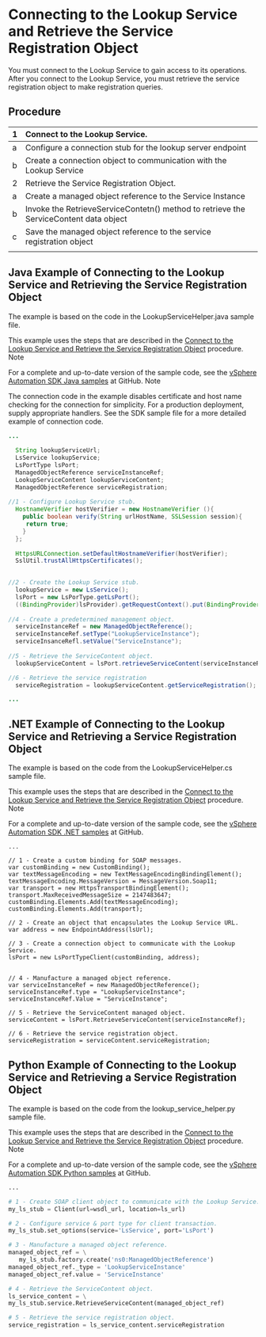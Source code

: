 # Connecting to the Lookup Service and Retrieve the Service Registration Object

You must connect to the Lookup Service to gain access to its operations. After you connect to the Lookup Service, you must retrieve the service registration object to make registration queries. 

## Procedure 

| 1 | Connect to the Lookup Service.  |
| :--- | :--- |
| a | Configure a connection stub for the lookup server endpoint |
| b | Create a connection object to communication with the Lookup Service |
| 2 | Retrieve the Service Registration Object.  |
| a | Create a managed object reference to the Service Instance |
| b | Invoke the RetrieveServiceContetn\(\) method to retrieve the ServiceContent data object |
| c | Save the managed object reference to the service registration object |
|  |  |

## Java Example of Connecting to the Lookup Service and Retrieving the Service Registration Object 

The example is based on the code in the LookupServiceHelper.java sample file. 

This example uses the steps that are described in the [Connect to the Lookup Service and Retrieve the Service Registration Object](https://vdc-repo.vmware.com/vmwb-repository/dcr-public/64cb9a20-f092-41c5-9e10-08fb7e391407/e9127d93-e269-4c69-a0be-27a9b86f640b/doc/GUID-CAE25CDB-DEA7-4E7D-B462-9F77ADC4ED21.html#GUID-CAE25CDB-DEA7-4E7D-B462-9F77ADC4ED21) procedure. Note 

For a complete and up-to-date version of the sample code, see the [vSphere Automation SDK Java samples](https://github.com/vmware/vsphere-automation-sdk-java/blob/master/src/main/java/vmware/samples) at GitHub. Note 

The connection code in the example disables certificate and host name checking for the connection for simplicity. For a production deployment, supply appropriate handlers. See the SDK sample file for a more detailed example of connection code. 

```java
...
  
  String lookupServiceUrl;
  LsService lookupService;
  LsPortType lsPort;
  ManagedObjectReference serviceInstanceRef; 
  LookupServiceContent lookupServiceContent; 
  ManagedObjectReference serviceRegistration;
  
//1 - Configure Lookup Service stub.
  HostnameVerifier hostVerifier = new HostnameVerifier (){
    public boolean verify(String urlHostName, SSLSession session){
     return true;
    }
  };
  
  HttpsURLConnection.setDefaultHostnameVerifier(hostVerifier);
  SslUtil.trustAllHttpsCertificates();
  

//2 - Create the Lookup Service stub.
  lookupService = new LsService();
  lsPort = new LsPorType.getLsPort();
  ((BindingProvider)lsProvider).getRequestContext().put(BindingProvider.ENDPOINT_ADDRESS_PROPERTY, lookupServiceUrl);
  
//4 - Create a predetermined management object.
  serviceInstanceRef = new ManagedObjectReference();
  serviceInstanceRef.setType("LookupServiceInstance");
  serviceInsanceRefl.setValue("ServiceInstance");
  
//5 - Retrieve the ServiceContent object.
  lookupServiceContent = lsPort.retrieveServiceContent(serviceInstanceRef);

//6 - Retrieve the service registration
  serviceRegistration = lookupServiceContent.getServiceRegistration();

...
```

## .NET Example of Connecting to the Lookup Service and Retrieving a Service Registration Object 

The example is based on the code from the LookupServiceHelper.cs sample file. 

This example uses the steps that are described in the [Connect to the Lookup Service and Retrieve the Service Registration Object](https://vdc-repo.vmware.com/vmwb-repository/dcr-public/64cb9a20-f092-41c5-9e10-08fb7e391407/e9127d93-e269-4c69-a0be-27a9b86f640b/doc/GUID-CAE25CDB-DEA7-4E7D-B462-9F77ADC4ED21.html#GUID-CAE25CDB-DEA7-4E7D-B462-9F77ADC4ED21) procedure. Note 

For a complete and up-to-date version of the sample code, see the [vSphere Automation SDK .NET samples](https://github.com/vmware/vsphere-automation-sdk-.net/tree/master/vmware/samples) at GitHub. 

```aspnet
...
 
// 1 - Create a custom binding for SOAP messages.
var customBinding = new CustomBinding();
var textMessageEncoding = new TextMessageEncodingBindingElement();
textMessageEncoding.MessageVersion = MessageVersion.Soap11;
var transport = new HttpsTransportBindingElement();
transport.MaxReceivedMessageSize = 2147483647;
customBinding.Elements.Add(textMessageEncoding);
customBinding.Elements.Add(transport);
 
// 2 - Create an object that encapsulates the Lookup Service URL.
var address = new EndpointAddress(lsUrl);
 
// 3 - Create a connection object to communicate with the Lookup Service.
lsPort = new LsPortTypeClient(customBinding, address);

 
// 4 - Manufacture a managed object reference.
var serviceInstanceRef = new ManagedObjectReference();
serviceInstanceRef.type = "LookupServiceInstance";
serviceInstanceRef.Value = "ServiceInstance";
 
// 5 - Retrieve the ServiceContent managed object.
serviceContent = lsPort.RetrieveServiceContent(serviceInstanceRef);
 
// 6 - Retrieve the service registration object.
serviceRegistration = serviceContent.serviceRegistration;
```

## Python Example of Connecting to the Lookup Service and Retrieving a Service Registration Object 

The example is based on the code from the lookup\_service\_helper.py sample file. 

This example uses the steps that are described in the [Connect to the Lookup Service and Retrieve the Service Registration Object](https://vdc-repo.vmware.com/vmwb-repository/dcr-public/64cb9a20-f092-41c5-9e10-08fb7e391407/e9127d93-e269-4c69-a0be-27a9b86f640b/doc/GUID-CAE25CDB-DEA7-4E7D-B462-9F77ADC4ED21.html#GUID-CAE25CDB-DEA7-4E7D-B462-9F77ADC4ED21) procedure. Note 

For a complete and up-to-date version of the sample code, see the [vSphere Automation SDK Python samples](https://github.com/vmware/vsphere-automation-sdk-python/tree/master/samples) at GitHub. 

```python
...

# 1 - Create SOAP client object to communicate with the Lookup Service.
my_ls_stub = Client(url=wsdl_url, location=ls_url)

# 2 - Configure service & port type for client transaction.
my_ls_stub.set_options(service='LsService', port='LsPort')

# 3 - Manufacture a managed object reference.
managed_object_ref = \
   my_ls_stub.factory.create('ns0:ManagedObjectReference')
managed_object_ref._type = 'LookupServiceInstance'
managed_object_ref.value = 'ServiceInstance'

# 4 - Retrieve the ServiceContent object.
ls_service_content = \
my_ls_stub.service.RetrieveServiceContent(managed_object_ref)

# 5 - Retrieve the service registration object.
service_registration = ls_service_content.serviceRegistration
```

## 





